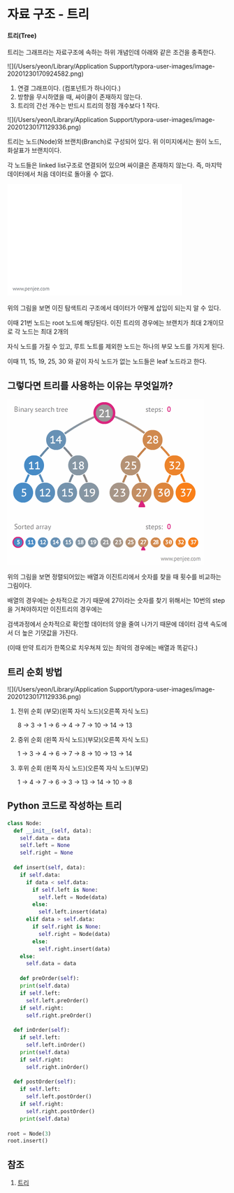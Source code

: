 # 자료 구조 - 트리

#### 트리(Tree)

트리는 그래프라는 자료구조에 속하는 하위 개념인데 아래와 같은 조건을 충족한다.  <br>

![](/Users/yeon/Library/Application Support/typora-user-images/image-20201230170924582.png)

1. 연결 그래프이다. (컴포넌트가 하나이다.)
2. 방향을 무시하였을 때, 싸이클이 존재하지 않는다.
3. 트리의 간선 개수는 반드시 트리의 정점 개수보다 1 작다.

![](/Users/yeon/Library/Application Support/typora-user-images/image-20201230171129336.png)

트리는 노드(Node)와 브랜치(Branch)로 구성되어 있다. 위 이미지에서는 원이 노드, 화살표가 브랜치이다. <br>

각 노드들은 linked list구조로 연결되어 있으며 싸이클은 존재하지 않는다. 즉, 마지막 데이터에서 처음 데이터로 돌아올 수 없다. <br> 

![](../images/tree1.gif)

위의 그림을 보면 이진 탐색트리 구조에서 데이터가 어떻게 삽입이 되는지 알 수 있다. <br>

이때 21번 노드는 root 노드에 해당된다. 이진 트리의 경우에는 브랜치가 최대 2개이므로 각 노드는 최대 2개의 <br>

자식 노드를 가질 수 있고, 루트 노트를 제외한 노드는 하나의 부모 노드를 가지게 된다. <br>

이때 11, 15, 19,  25, 30 와 같이 자식 노드가 없는 노드들은 leaf 노드라고 한다. <br>



## 그렇다면 트리를 사용하는 이유는 무엇일까?

![](../images/tree.gif)

위의 그림을 보면 정렬되어있는 배열과 이진트리에서 숫자를 찾을 때 횟수를 비교하는 그림이다. <br>

배열의 경우에는 순차적으로 가기 때문에 27이라는 숫자를 찾기 위해서는 10번의 step을 거쳐야하지만 이진트리의 경우에는 <br>

검색과정에서 순차적으로 확인할 데이터의 양을 줄여 나가기 때문에 데이터 검색 속도에서 더 높은 기댓값을 가진다. <br>

(이때 만약 트리가 한쪽으로 치우쳐져 있는 최악의 경우에는 배열과 똑같다.) <br>



## 트리 순회 방법

![](/Users/yeon/Library/Application Support/typora-user-images/image-20201230171129336.png)

1. 전위 순회 (부모)(왼쪽 자식 노드)(오른쪽 자식 노드)

   8 → 3 → 1 → 6 → 4 → 7 → 10 → 14 → 13 <br>

2. 중위 순회 (왼쪽 자식 노드)(부모)(오른쪽 자식 노드)

   1 → 3 → 4 → 6 → 7 → 8 → 10 → 13 → 14 <br>

3. 후위 순회 (왼쪽 자식 노드)(오른쪽 자식 노드)(부모)

   1 → 4 → 7 → 6 → 3 → 13 → 14 → 10 → 8 <br>



## Python 코드로 작성하는 트리

```python
class Node:
  def __init__(self, data):
    self.data = data
    self.left = None
    self.right = None
	
  def insert(self, data):
    if self.data: 
      if data < self.data:
        if self.left is None:
          self.left = Node(data)
        else:
          self.left.insert(data)
      elif data > self.data:
        if self.right is None:
          self.right = Node(data)
        else:
          self.right.insert(data)
    else:
      self.data = data

	def preOrder(self):
    print(self.data)
    if self.left:
      self.left.preOrder()
    if self.right:
      self.right.preOrder()
 
  def inOrder(self):
    if self.left:
      self.left.inOrder()
    print(self.data)
   	if self.right:
      self.right.inOrder()
      
  def postOrder(self):
    if self.left:
      self.left.postOrder()
    if self.right:
      self.right.postOrder()
    print(self.data)
    
root = Node(3)
root.insert() 
```



## 참조 

1. [트리](https://jinyes-tistory.tistory.com/13)
